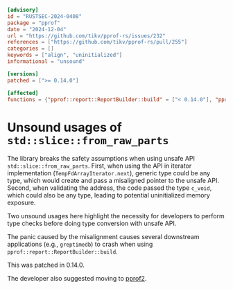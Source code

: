 ```toml
[advisory]
id = "RUSTSEC-2024-0408"
package = "pprof"
date = "2024-12-04"
url = "https://github.com/tikv/pprof-rs/issues/232"
references = ["https://github.com/tikv/pprof-rs/pull/255"]
categories = []
keywords = ["align", "uninitialized"]
informational = "unsound"

[versions]
patched = [">= 0.14.0"]

[affected]
functions = {"pprof::report::ReportBuilder::build" = ["< 0.14.0"], "pprof::validate" = ["< 0.14.0"]}
```

# Unsound usages of `std::slice::from_raw_parts` 

The library breaks the safety assumptions when using unsafe API `std::slice::from_raw_parts`. First, when using the API in iterator implementation (`TempFdArrayIterator.next`), generic type could be any type, which would create and pass a misaligned pointer to the unsafe API. Second, when validating the address, the code passed the type `c_void`, which could also be any type, leading to potential uninitialized memory exposure.  

Two unsound usages here highlight the necessity for developers to perform type checks before doing type conversion with unsafe API.  

The panic caused by the misalignment causes several downstream applications (e.g., `greptimedb`) to crash when using `pprof::report::ReportBuilder::build`.  

This was patched in 0.14.0.  

The developer also suggested moving to [pprof2](https://crates.io/crates/pprof2).  
